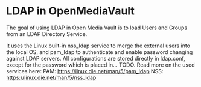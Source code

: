 # LDAP in OpenMediaVault 
The goal of using LDAP in Open Media Vault is to load Users and Groups from an LDAP Directory Service. 

It uses the Linux built-in nss_ldap service to merge the external users into the local OS, and pam_ldap
to authenticate and enable password changing against LDAP servers. All configurations are stored directly
in ldap.conf, except for the password which is placed in... TODO.
Read more on the used services here:
PAM: https://linux.die.net/man/5/pam_ldap
NSS: https://linux.die.net/man/5/nss_ldap